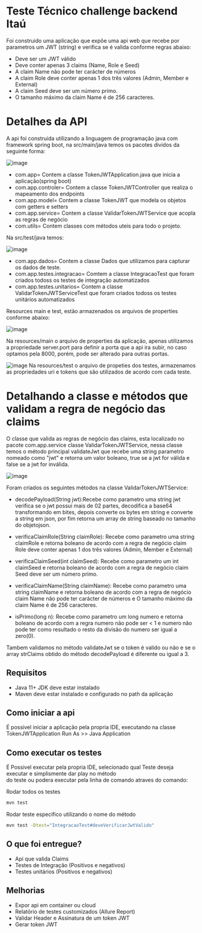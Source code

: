 # Teste Técnico challenge backend Itaú

Foi construido uma aplicação que expõe uma api web que recebe por parametros um JWT (string) e verifica se é valida conforme regras abaixo:

* Deve ser um JWT válido
* Deve conter apenas 3 claims (Name, Role e Seed)
* A claim Name não pode ter carácter de números
* A claim Role deve conter apenas 1 dos três valores (Admin, Member e External)
* A claim Seed deve ser um número primo.
* O tamanho máximo da claim Name é de 256 caracteres.

# Detalhes da API
A api foi construida utilizando a linguagem de programação java com framework spring boot, na src/main/java temos os pacotes dividos da seguinte forma:

![image](https://github.com/user-attachments/assets/339e6595-e776-40c7-8f3a-0e8b7dfc0d05)

* com.app= Contem a classe TokenJWTApplication.java que inicia a aplicação(spring boot)
* com.app.controler= Contem a classe TokenJWTController que realiza o mapeamento dos endpoints
* com.app.model= Contem a classe TokenJWT que modela os objetos com getters e setters
* com.app.service= Contem a classe ValidarTokenJWTService que acopla as regras de negócio
* com.utils= Contem classes com métodos uteis para todo o projeto.

Na src/test/java temos:

![image](https://github.com/user-attachments/assets/31266269-8df1-4258-ab6c-d0199f2ac696)

* com.app.dados= Contem a classe Dados que utilizamos para capturar os dados de teste.
* com.app.testes.integracao= Comtem a classe IntegracaoTest que foram criados todoss os testes de integração automatizados
* com.app.testes.unitarios= Contem a classe ValidarTokenJWTServiceTest que foram criados todoss os testes unitários automatizados

Resources main e test, estão armazenados os arquivos de properties conforme abaixo:

![image](https://github.com/user-attachments/assets/7ce25114-c6de-4162-a05c-dfcf5eae8af2)

Na resources/main o arquivo de properties da aplicação, apenas utilizamos a propriedade server.port para definir a porta que a api ira subir, no caso optamos pela 8000, porém, pode ser alterado para outras portas.

![image](https://github.com/user-attachments/assets/6e344ce4-c222-4adc-96ae-f1a187e68650)
Na resources/test o arquivo de propeties dos testes, armazenamos as propriedades uri e tokens que são utilizados de acordo com cada teste.

# Detalhando a classe e  métodos que validam a regra de negócio das claims
O classe que valida as regras de negócio das claims, esta localizado no pacote com.app.service classe ValidarTokenJWTService, nessa classe temos o método principal validateJwt que recebe uma string parametro nomeado como "jwt" e retorna um valor boleano, true se a jwt for válida e false se a jwt for inválida.

![image](https://github.com/user-attachments/assets/cea08b54-f5b3-47b3-a179-3336605222f8)

Foram criados os seguintes métodos na classe ValidarTokenJWTService:

* decodePayload(String jwt):Recebe como parametro uma string jwt verifica se o jwt possui mais de 02 partes, decodifica a base64 transformando em bites, depois converte os bytes em string e converte a string em json, por fim retorna um array de string baseado no tamanho do objetojson.
  
* verificaClaimRole(String claimRole): Recebe como parametro uma string claimRole e retorna boleano de acordo com a regra de negócio claim Role deve conter apenas 1 dos três valores (Admin, Member e External)
  
* verificaClaimSeed(int claimSeed): Recebe como parametro um int claimSeed e retorna boleano de acordo com a regra de negócio claim Seed deve ser um número primo.
  
* verificaClaimName(String claimName): Recebe como parametro uma string claimName e retorna boleano de acordo com a regra de negócio claim Name não pode ter carácter de números e O tamanho máximo da claim Name é de 256 caracteres.
  
* isPrimo(long n): Recebe como parametro um long numero e retorna boleano de acordo com a regra numero não pode ser < 1 e numero não pode ter como resultado o resto da divisão do numero ser igual a zero(0).

Tambem validamos no método validateJwt se o token é valido ou não e se o array strClaims obtido do método decodePayload é diferente ou igual a 3.

##  Requisitos
* Java 11+ JDK deve estar instalado
* Maven deve estar instalado e configurado no path da aplicação

## Como iniciar a api
É possivel iniciar a aplicação pela propria IDE, executando na classe TokenJWTApplication Run As >> Java Application 

## Como executar os testes
É Possivel executar pela propria IDE, selecionado qual Teste deseja executar e simplismente dar play no método <br>
do teste ou podera executar pela linha de comando atraves do comando:<br>

Rodar todos os testes<br>
```bash
mvn test 
```
Rodar teste especifico utilizando o nome do método<br>
```bash
mvn test -Dtest="IntegracaoTest#deveVerificarJwtValido"
```

## O que foi entregue?
* Api que valida Claims
* Testes de Integração (Positivos e negativos)
* Testes unitários (Positivos e negativos)

## Melhorias
* Expor api em container ou cloud
* Relatório de testes customizados (Allure Report)
* Validar Header e Assinatura de um token JWT
* Gerar token JWT
